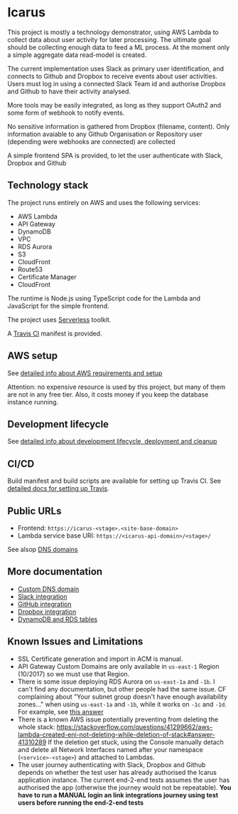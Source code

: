 # Icarus

This project is mostly a technology demonstrator, using AWS Lambda to collect data about user activity
for later processing.
The ultimate goal should be collecting enough data to feed a ML process. At the moment only a simple aggregate data read-model is created.

The current implementation uses Slack as primary user identification, and connects to Github and Dropbox to receive events about user activities.
Users must log in using a connected Slack Team id and authorise Dropbox and Github to have their activity analysed.

More tools may be easily integrated, as long as they support OAuth2 and some form of webhook to notify events.

No sensitive information is gathered from Dropbox (filename, content).
Only information avaiable to any Github Organisation or Repository user (depending were webhooks are connected) are collected

A simple frontend SPA is provided, to let the user authenticate with Slack, Dropbox and Github

## Technology stack

The project runs entirely on AWS and uses the following services:
- AWS Lambda
- API Gateway
- DynamoDB
- VPC
- RDS Aurora
- S3
- CloudFront
- Route53
- Certificate Manager
- CloudFront

The runtime is Node.js using TypeScript code for the Lambda and JavaScript for the simple frontend.

The project uses [Serverless](https://serverless.com/) toolkit.

A [Travis CI](https://travis-ci.org/) manifest is provided.


## AWS setup

See [detailed info about AWS requirements and setup](./docs/aws.md)

Attention: no expensive resource is used by this project, but many of them are not in any free tier. 
Also, it costs money if you keep the database instance running.

## Development lifecycle

See [detailed info about development lifecycle, deployment and cleanup](./docs/development.md)

## CI/CD

Build manifest and build scripts are available for setting up Travis CI.
See [detailed docs for setting up Travis](./docs/travis_ci.md).


## Public URLs

* Frontend: `https://icarus-<stage>.<site-base-domain>`
* Lambda service base URI: `https://<icarus-api-domain>/<stage>/`

See alsop [DNS domains](./docs/aws.md#DNS-Domains)

## More documentation


* [Custom DNS domain](./docs/custom_domain.md)
* [Slack integration](./docs/slack_integration.md)
* [GitHub integration](./docs/github_integration.md)
* [Dropbox integration](./docs/dropbox_integration.md)
* [DynamoDB and RDS tables](./docs/tables.md)


## Known Issues and Limitations

* SSL Certificate generation and import in ACM is manual.
* API Gateway Custom Domains are only available in `us-east-1` Region (10/2017) so we must use that Region.
* There is some issue deploying RDS Aurora on `us-east-1a` and `-1b`. I can't find any documentation, but other people had the same issue. CF complaining about "Your subnet group doesn't have enough availability zones..." when using `us-east-1a` and `-1b`, while it works on `-1c` and `-1d`. For example, see [this answer](https://stackoverflow.com/questions/44924723/creation-rds-aurora-cluster-via-cloudformation#answer-45340611)
* There is a known AWS issue potentially preventing from deleting the whole stack: https://stackoverflow.com/questions/41299662/aws-lambda-created-eni-not-deleting-while-deletion-of-stack#answer-41310289 If the deletion get stuck, using the Console manually detach and delete all Network Interfaces named after your namespace (`<service>-<stage>`) and attached to Lambdas.
* The user journey authenticating with Slack, Dropbox and Github depends on whether the test user has already authorised the Icarus application instance. The current end-2-end tests assumes the user has authorised the app (otherwise the journey would not be repeatable). **You have to run a MANUAL login an link integrations journey using test users before running the end-2-end tests**